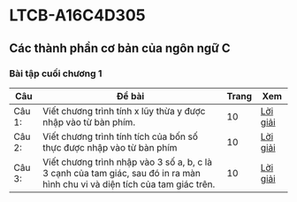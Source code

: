 # LTCB-A16C4D305
## Các thành phần cơ bản của ngôn ngữ C
### Bài tập cuối chương 1

| Câu     | Đề bài                                                                                                                       | Trang | Xem      |
|---------|------------------------------------------------------------------------------------------------------------------------------|-------|----------|
| Câu 1:  | Viết chương trình tính x lũy thừa y được nhập vào từ bàn phím.                                                               | 10    | [Lời giải](https://github.com/hypnguyen1209/LTCB-A16C4D305/blob/master/BTCC1_Cau1.c) |
| Câu 2:  | Viết chương trình tính tích của bốn số thực được nhập vào từ bàn phím                                                        | 10    | [Lời giải](https://github.com/hypnguyen1209/LTCB-A16C4D305/blob/master/BTCC1_Cau2.c) |
| Câu 3:  | Viết chương trình nhập vào 3 số a, b, c là 3 cạnh của tam giác, sau đó in ra màn hình chu vi và diện tích của tam giác trên. | 10    | [Lời giải](https://github.com/hypnguyen1209/LTCB-A16C4D305/blob/master/BTCC1_Cau3.c) |
